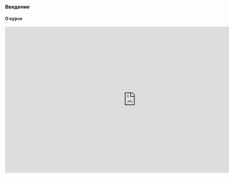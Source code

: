 ### Введение 

#### О курсе

<iframe src="https://vk.com/video_ext.php?oid=-226936808&id=456239017&hd=2&autoplay=1" width="853" height="480" allow="autoplay; encrypted-media; fullscreen; picture-in-picture; screen-wake-lock;" frameborder="0" allowfullscreen></iframe>

